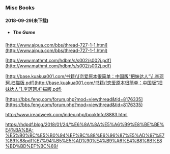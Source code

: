 ### Misc Books

#### 2018-09-29\(未下载\)

* ##### The Game

[http://www.aipua.com/bbs/thread-727-1-1.html](http://www.aipua.com/bbs/thread-727-1-1.html)

[http://www.mathmt.com/hdbm/s/s002/s002j.pdf](http://www.mathmt.com/hdbm/s/s002/s002j.pdf)

[http://base.kuakua001.com/书籍/\[恋爱原本很简单：中国版“把妹达人”\].李珂珂.扫描版.pdf](http://base.kuakua001.com/书籍/[恋爱原本很简单：中国版“把妹达人”].李珂珂.扫描版.pdf)

[https://bbs.feng.com/forum.php?mod=viewthread&tid=8176335](https://bbs.feng.com/forum.php?mod=viewthread&tid=8176335)

http://www.ireadweek.com/index.php/bookInfo/8883.html

https://hdpdf.blog/2018/01/24/%E6%8A%8A%E5%A6%B9%E8%BE%BE%E4%BA%BA-%E5%B0%BC%E5%B0%94%EF%BC%88%E6%96%87%E5%AD%97%E7%89%88pdf%E7%94%B5%E5%AD%90%E4%B9%A6%E4%B8%8B%E8%BD%BD%EF%BC%89/

##### 

##### 




